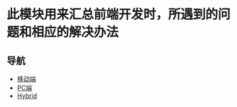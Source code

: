 # 此模块用来汇总前端开发时，所遇到的问题和相应的解决办法

## 导航

- [移动端](../experience/mobile.md)
- [PC端](../experience/pc.md)
- [Hybrid](../experience/hybrid.md)